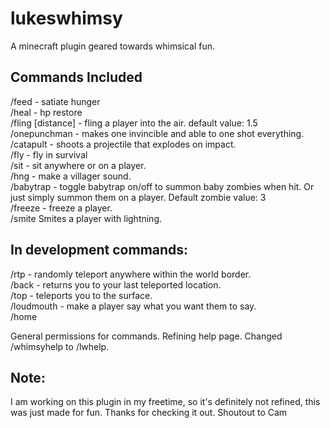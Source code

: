 # lukeswhimsy
A minecraft plugin geared towards whimsical fun.

## Commands Included
/feed <player> - satiate hunger <br>
/heal <player> - hp restore <br>
/fling <player> [distance] - fling a player into the air. default value: 1.5<br>
/onepunchman - makes one invincible and able to one shot everything.<br>
/catapult - shoots a projectile that explodes on impact.<br>
/fly - fly in survival<br>
/sit <player> - sit anywhere or on a player.<br>
/hng - make a villager sound.<br>
/babytrap <player> - toggle babytrap on/off to summon baby zombies when hit. Or just simply summon them on a player. Default zombie value: 3<br>
/freeze <player> - freeze a player.<br>
/smite <player> Smites a player with lightning.

## In development commands:
/rtp - randomly teleport anywhere within the world border.<br>
/back - returns you to your last teleported location.<br>
/top - teleports you to the surface.<br>
/loudmouth <player> - make a player say what you want them to say.<br>
/home

General permissions for commands.
Refining help page. Changed /whimsyhelp to /lwhelp.

## Note: 
I am working on this plugin in my freetime, so it's definitely not refined, this was just made for fun. Thanks for checking it out.
Shoutout to Cam
